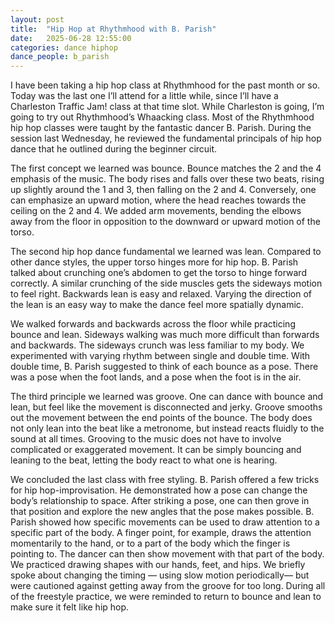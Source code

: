 ```yaml
---
layout: post
title:  "Hip Hop at Rhythmhood with B. Parish"
date:   2025-06-28 12:55:00
categories: dance hiphop
dance_people: b_parish
---
```

I have been taking a hip hop class at Rhythmhood for the past month or so.  Today was the last one I’ll attend for a little while, since I’ll have a Charleston Traffic Jam! class at that time slot.  While Charleston is going, I’m going to try out Rhythmhood’s Whaacking class. Most of the Rhythmhood hip hop classes were taught by the fantastic dancer B. Parish.  During the session last Wednesday, he reviewed the fundamental principals of hip hop dance that he outlined during the beginner circuit. 

The first concept we learned was bounce.  Bounce matches the 2 and the 4 emphasis of the music.  The body rises and falls over these two beats, rising up slightly around the 1 and 3, then falling on the 2 and 4.  Conversely, one can emphasize an upward motion, where the head reaches towards the ceiling on the 2 and 4.   We added arm movements, bending the elbows away from the floor in opposition to the downward or upward motion of the torso.  

The second hip hop dance fundamental we learned was lean. Compared to other dance styles, the upper torso hinges more for hip hop.  B. Parish talked about crunching one’s abdomen to get the torso to hinge forward correctly.  A similar crunching of the side muscles gets the sideways motion to feel right.  Backwards lean is easy and relaxed.  Varying the direction of the lean is an easy way to make the dance feel more spatially dynamic.  

We walked forwards and backwards across the floor while practicing bounce and lean.  Sideways walking was much more difficult than forwards and backwards.  The sideways crunch was less familiar to my body.  We experimented with varying  rhythm between single and double time.  With double time, B. Parish suggested to think of each bounce as a pose.  There was a pose when the foot lands, and a pose when the foot is in the air.  

The third principle we learned was groove.  One can dance with bounce and lean, but feel like the movement is disconnected and jerky.  Groove smooths out the movement between the end points of the bounce. The body does not only lean into the beat like a metronome, but instead reacts fluidly to the sound at all times.  Grooving to the music does not have to involve complicated or exaggerated movement.  It can be simply bouncing and leaning to the beat, letting the body react to what one is hearing.

We concluded the last class with free styling.  B. Parish offered a few tricks for hip hop-improvisation. He demonstrated how a pose can change the body’s relationship to space.  After striking a pose, one can then grove in that position and explore the new angles that the pose makes possible.  B. Parish showed how specific movements can be used to draw attention to a specific part of the body.  A finger point, for example, draws the attention momentarily to the hand, or to a part of the body which the finger is pointing to.  The dancer can then show movement with that part of the body.  We practiced drawing shapes with our hands, feet, and hips.   We briefly spoke about changing the timing — using slow motion periodically— but were cautioned against getting away from the groove for too long.  During all of the freestyle practice, we were reminded to return to bounce and lean to make sure it felt like hip hop.